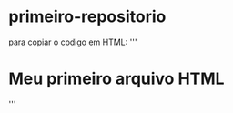 # primeiro-repositorio

para copiar o codigo em HTML:
'''
<html>
  <h1>Meu primeiro arquivo HTML</h1>
</html>
'''
